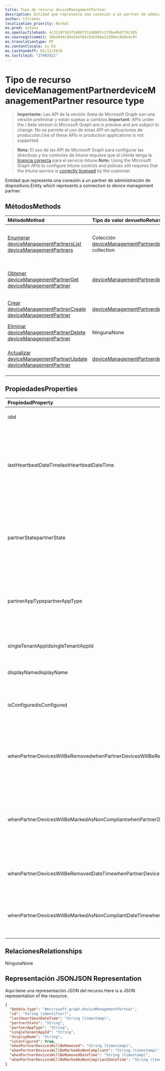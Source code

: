 ```yaml
---
title: Tipo de recurso deviceManagementPartner
description: Entidad que representa una conexión a un partner de administración de dispositivos.
author: tfitzmac
localization_priority: Normal
ms.prod: intune
ms.openlocfilehash: 4c321973d3f1400f252d0807c279bedbdf7dc585
ms.sourcegitcommit: 36be044c89a19af84c93e586e22200ec919e4c9f
ms.translationtype: MT
ms.contentlocale: es-ES
ms.lasthandoff: 01/12/2019
ms.locfileid: "27987821"
---
```

# <a name="devicemanagementpartner-resource-type"></a><span data-ttu-id="93918-103">Tipo de recurso deviceManagementPartner</span><span class="sxs-lookup"><span data-stu-id="93918-103">deviceManagementPartner resource type</span></span>

> <span data-ttu-id="93918-104">**Importante:** Las API de la versión /beta de Microsoft Graph son una versión preliminar y están sujetas a cambios.</span><span class="sxs-lookup"><span data-stu-id="93918-104">**Important:** APIs under the / beta version in Microsoft Graph are in preview and are subject to change.</span></span> <span data-ttu-id="93918-105">No se permite el uso de estas API en aplicaciones de producción.</span><span class="sxs-lookup"><span data-stu-id="93918-105">Use of these APIs in production applications is not supported.</span></span>

> <span data-ttu-id="93918-106">**Nota:** El uso de las API de Microsoft Graph para configurar las directivas y los controles de Intune requiere que el cliente tenga la [licencia correcta](https://go.microsoft.com/fwlink/?linkid=839381) para el servicio Intune.</span><span class="sxs-lookup"><span data-stu-id="93918-106">**Note:** Using the Microsoft Graph APIs to configure Intune controls and policies still requires that the Intune service is [correctly licensed](https://go.microsoft.com/fwlink/?linkid=839381) by the customer.</span></span>

<span data-ttu-id="93918-107">Entidad que representa una conexión a un partner de administración de dispositivos.</span><span class="sxs-lookup"><span data-stu-id="93918-107">Entity which represents a connection to device management partner.</span></span>
## <a name="methods"></a><span data-ttu-id="93918-108">Métodos</span><span class="sxs-lookup"><span data-stu-id="93918-108">Methods</span></span>
|<span data-ttu-id="93918-109">Método</span><span class="sxs-lookup"><span data-stu-id="93918-109">Method</span></span>|<span data-ttu-id="93918-110">Tipo de valor devuelto</span><span class="sxs-lookup"><span data-stu-id="93918-110">Return Type</span></span>|<span data-ttu-id="93918-111">Descripción</span><span class="sxs-lookup"><span data-stu-id="93918-111">Description</span></span>|
|:---|:---|:---|
|[<span data-ttu-id="93918-112">Enumerar deviceManagementPartners</span><span class="sxs-lookup"><span data-stu-id="93918-112">List deviceManagementPartners</span></span>](../api/intune-onboarding-devicemanagementpartner-list.md)|<span data-ttu-id="93918-113">Colección [deviceManagementPartner](../resources/intune-onboarding-devicemanagementpartner.md)</span><span class="sxs-lookup"><span data-stu-id="93918-113">[deviceManagementPartner](../resources/intune-onboarding-devicemanagementpartner.md) collection</span></span>|<span data-ttu-id="93918-114">Enumere las propiedades y las relaciones de los objetos [deviceManagementPartner](../resources/intune-onboarding-devicemanagementpartner.md).</span><span class="sxs-lookup"><span data-stu-id="93918-114">List properties and relationships of the [deviceManagementPartner](../resources/intune-onboarding-devicemanagementpartner.md) objects.</span></span>|
|[<span data-ttu-id="93918-115">Obtener deviceManagementPartner</span><span class="sxs-lookup"><span data-stu-id="93918-115">Get deviceManagementPartner</span></span>](../api/intune-onboarding-devicemanagementpartner-get.md)|[<span data-ttu-id="93918-116">deviceManagementPartner</span><span class="sxs-lookup"><span data-stu-id="93918-116">deviceManagementPartner</span></span>](../resources/intune-onboarding-devicemanagementpartner.md)|<span data-ttu-id="93918-117">Lea las propiedades y las relaciones del objeto [deviceManagementPartner](../resources/intune-onboarding-devicemanagementpartner.md).</span><span class="sxs-lookup"><span data-stu-id="93918-117">Read properties and relationships of the [deviceManagementPartner](../resources/intune-onboarding-devicemanagementpartner.md) object.</span></span>|
|[<span data-ttu-id="93918-118">Crear deviceManagementPartner</span><span class="sxs-lookup"><span data-stu-id="93918-118">Create deviceManagementPartner</span></span>](../api/intune-onboarding-devicemanagementpartner-create.md)|[<span data-ttu-id="93918-119">deviceManagementPartner</span><span class="sxs-lookup"><span data-stu-id="93918-119">deviceManagementPartner</span></span>](../resources/intune-onboarding-devicemanagementpartner.md)|<span data-ttu-id="93918-120">Cree un objeto [deviceManagementPartner](../resources/intune-onboarding-devicemanagementpartner.md).</span><span class="sxs-lookup"><span data-stu-id="93918-120">Create a new [deviceManagementPartner](../resources/intune-onboarding-devicemanagementpartner.md) object.</span></span>|
|[<span data-ttu-id="93918-121">Eliminar deviceManagementPartner</span><span class="sxs-lookup"><span data-stu-id="93918-121">Delete deviceManagementPartner</span></span>](../api/intune-onboarding-devicemanagementpartner-delete.md)|<span data-ttu-id="93918-122">Ninguna</span><span class="sxs-lookup"><span data-stu-id="93918-122">None</span></span>|<span data-ttu-id="93918-123">Elimina un [deviceManagementPartner](../resources/intune-onboarding-devicemanagementpartner.md).</span><span class="sxs-lookup"><span data-stu-id="93918-123">Deletes a [deviceManagementPartner](../resources/intune-onboarding-devicemanagementpartner.md).</span></span>|
|[<span data-ttu-id="93918-124">Actualizar deviceManagementPartner</span><span class="sxs-lookup"><span data-stu-id="93918-124">Update deviceManagementPartner</span></span>](../api/intune-onboarding-devicemanagementpartner-update.md)|[<span data-ttu-id="93918-125">deviceManagementPartner</span><span class="sxs-lookup"><span data-stu-id="93918-125">deviceManagementPartner</span></span>](../resources/intune-onboarding-devicemanagementpartner.md)|<span data-ttu-id="93918-126">Actualice las propiedades de un objeto [deviceManagementPartner](../resources/intune-onboarding-devicemanagementpartner.md).</span><span class="sxs-lookup"><span data-stu-id="93918-126">Update the properties of a [deviceManagementPartner](../resources/intune-onboarding-devicemanagementpartner.md) object.</span></span>|

## <a name="properties"></a><span data-ttu-id="93918-127">Propiedades</span><span class="sxs-lookup"><span data-stu-id="93918-127">Properties</span></span>
|<span data-ttu-id="93918-128">Propiedad</span><span class="sxs-lookup"><span data-stu-id="93918-128">Property</span></span>|<span data-ttu-id="93918-129">Tipo</span><span class="sxs-lookup"><span data-stu-id="93918-129">Type</span></span>|<span data-ttu-id="93918-130">Descripción</span><span class="sxs-lookup"><span data-stu-id="93918-130">Description</span></span>|
|:---|:---|:---|
|<span data-ttu-id="93918-131">id</span><span class="sxs-lookup"><span data-stu-id="93918-131">id</span></span>|<span data-ttu-id="93918-132">String</span><span class="sxs-lookup"><span data-stu-id="93918-132">String</span></span>|<span data-ttu-id="93918-133">Todavía no documentado</span><span class="sxs-lookup"><span data-stu-id="93918-133">Not yet documented</span></span>|
|<span data-ttu-id="93918-134">lastHeartbeatDateTime</span><span class="sxs-lookup"><span data-stu-id="93918-134">lastHeartbeatDateTime</span></span>|<span data-ttu-id="93918-135">DateTimeOffset</span><span class="sxs-lookup"><span data-stu-id="93918-135">DateTimeOffset</span></span>|<span data-ttu-id="93918-136">Marca de tiempo del último latido después de habilitar la opción de administrador Conectarse a los partners de administración de dispositivos</span><span class="sxs-lookup"><span data-stu-id="93918-136">Timestamp of last heartbeat after admin enabled option Connect to Device management Partner</span></span>|
|<span data-ttu-id="93918-137">partnerState</span><span class="sxs-lookup"><span data-stu-id="93918-137">partnerState</span></span>|[<span data-ttu-id="93918-138">deviceManagementPartnerTenantState</span><span class="sxs-lookup"><span data-stu-id="93918-138">deviceManagementPartnerTenantState</span></span>](../resources/intune-onboarding-devicemanagementpartnertenantstate.md)|<span data-ttu-id="93918-139">Estado de socio de este inquilino.</span><span class="sxs-lookup"><span data-stu-id="93918-139">Partner state of this tenant.</span></span> <span data-ttu-id="93918-140">Los valores posibles son: `unknown`, `unavailable`, `enabled`, `terminated`, `rejected`, `unresponsive`.</span><span class="sxs-lookup"><span data-stu-id="93918-140">Possible values are: `unknown`, `unavailable`, `enabled`, `terminated`, `rejected`, `unresponsive`.</span></span>|
|<span data-ttu-id="93918-141">partnerAppType</span><span class="sxs-lookup"><span data-stu-id="93918-141">partnerAppType</span></span>|[<span data-ttu-id="93918-142">deviceManagementPartnerAppType</span><span class="sxs-lookup"><span data-stu-id="93918-142">deviceManagementPartnerAppType</span></span>](../resources/intune-onboarding-devicemanagementpartnerapptype.md)|<span data-ttu-id="93918-143">Tipo de aplicación de socio.</span><span class="sxs-lookup"><span data-stu-id="93918-143">Partner App type.</span></span> <span data-ttu-id="93918-144">Los valores posibles son: `unknown`, `singleTenantApp` y `multiTenantApp`.</span><span class="sxs-lookup"><span data-stu-id="93918-144">Possible values are: `unknown`, `singleTenantApp`, `multiTenantApp`.</span></span>|
|<span data-ttu-id="93918-145">singleTenantAppId</span><span class="sxs-lookup"><span data-stu-id="93918-145">singleTenantAppId</span></span>|<span data-ttu-id="93918-146">String</span><span class="sxs-lookup"><span data-stu-id="93918-146">String</span></span>|<span data-ttu-id="93918-147">Identificador de aplicación de espacio empresarial único de partner</span><span class="sxs-lookup"><span data-stu-id="93918-147">Partner Single tenant App id</span></span>|
|<span data-ttu-id="93918-148">displayName</span><span class="sxs-lookup"><span data-stu-id="93918-148">displayName</span></span>|<span data-ttu-id="93918-149">String</span><span class="sxs-lookup"><span data-stu-id="93918-149">String</span></span>|<span data-ttu-id="93918-150">Nombre para mostrar del partner</span><span class="sxs-lookup"><span data-stu-id="93918-150">Partner display name</span></span>|
|<span data-ttu-id="93918-151">isConfigured</span><span class="sxs-lookup"><span data-stu-id="93918-151">isConfigured</span></span>|<span data-ttu-id="93918-152">Booleano</span><span class="sxs-lookup"><span data-stu-id="93918-152">Boolean</span></span>|<span data-ttu-id="93918-153">Si el partner de administración de dispositivos está configurado o no</span><span class="sxs-lookup"><span data-stu-id="93918-153">Whether device management partner is configured or not</span></span>|
|<span data-ttu-id="93918-154">whenPartnerDevicesWillBeRemoved</span><span class="sxs-lookup"><span data-stu-id="93918-154">whenPartnerDevicesWillBeRemoved</span></span>|<span data-ttu-id="93918-155">DateTimeOffset</span><span class="sxs-lookup"><span data-stu-id="93918-155">DateTimeOffset</span></span>|<span data-ttu-id="93918-156">Fecha y hora en UTC cuando se quitará PartnerDevices.</span><span class="sxs-lookup"><span data-stu-id="93918-156">DateTime in UTC when PartnerDevices will be removed.</span></span> <span data-ttu-id="93918-157">Esto se convertirá en obsoleta pronto.</span><span class="sxs-lookup"><span data-stu-id="93918-157">This will become obselete soon.</span></span>|
|<span data-ttu-id="93918-158">whenPartnerDevicesWillBeMarkedAsNonCompliant</span><span class="sxs-lookup"><span data-stu-id="93918-158">whenPartnerDevicesWillBeMarkedAsNonCompliant</span></span>|<span data-ttu-id="93918-159">DateTimeOffset</span><span class="sxs-lookup"><span data-stu-id="93918-159">DateTimeOffset</span></span>|<span data-ttu-id="93918-160">Fecha y hora en UTC cuando PartnerDevices se marcarán como no compatible.</span><span class="sxs-lookup"><span data-stu-id="93918-160">DateTime in UTC when PartnerDevices will be marked as NonCompliant.</span></span> <span data-ttu-id="93918-161">Esto se convertirá en obsoleta pronto.</span><span class="sxs-lookup"><span data-stu-id="93918-161">This will become obselete soon.</span></span>|
|<span data-ttu-id="93918-162">whenPartnerDevicesWillBeRemovedDateTime</span><span class="sxs-lookup"><span data-stu-id="93918-162">whenPartnerDevicesWillBeRemovedDateTime</span></span>|<span data-ttu-id="93918-163">DateTimeOffset</span><span class="sxs-lookup"><span data-stu-id="93918-163">DateTimeOffset</span></span>|<span data-ttu-id="93918-164">Fecha y hora en UTC de cuándo se quitará PartnerDevices</span><span class="sxs-lookup"><span data-stu-id="93918-164">DateTime in UTC when PartnerDevices will be removed</span></span>|
|<span data-ttu-id="93918-165">whenPartnerDevicesWillBeMarkedAsNonCompliantDateTime</span><span class="sxs-lookup"><span data-stu-id="93918-165">whenPartnerDevicesWillBeMarkedAsNonCompliantDateTime</span></span>|<span data-ttu-id="93918-166">DateTimeOffset</span><span class="sxs-lookup"><span data-stu-id="93918-166">DateTimeOffset</span></span>|<span data-ttu-id="93918-167">Fecha y hora en UTC de cuándo PartnerDevices se marcará como no compatible</span><span class="sxs-lookup"><span data-stu-id="93918-167">DateTime in UTC when PartnerDevices will be marked as NonCompliant</span></span>|

## <a name="relationships"></a><span data-ttu-id="93918-168">Relaciones</span><span class="sxs-lookup"><span data-stu-id="93918-168">Relationships</span></span>
<span data-ttu-id="93918-169">Ninguna</span><span class="sxs-lookup"><span data-stu-id="93918-169">None</span></span>
## <a name="json-representation"></a><span data-ttu-id="93918-170">Representación JSON</span><span class="sxs-lookup"><span data-stu-id="93918-170">JSON Representation</span></span>
<span data-ttu-id="93918-171">Aquí tiene una representación JSON del recurso.</span><span class="sxs-lookup"><span data-stu-id="93918-171">Here is a JSON representation of the resource.</span></span>
<!-- {
  "blockType": "resource",
  "keyProperty": "id",
  "@odata.type": "microsoft.graph.deviceManagementPartner"
}
-->
``` json
{
  "@odata.type": "#microsoft.graph.deviceManagementPartner",
  "id": "String (identifier)",
  "lastHeartbeatDateTime": "String (timestamp)",
  "partnerState": "String",
  "partnerAppType": "String",
  "singleTenantAppId": "String",
  "displayName": "String",
  "isConfigured": true,
  "whenPartnerDevicesWillBeRemoved": "String (timestamp)",
  "whenPartnerDevicesWillBeMarkedAsNonCompliant": "String (timestamp)",
  "whenPartnerDevicesWillBeRemovedDateTime": "String (timestamp)",
  "whenPartnerDevicesWillBeMarkedAsNonCompliantDateTime": "String (timestamp)"
}
```





